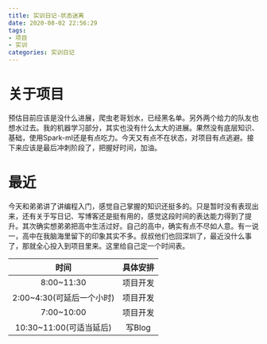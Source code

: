 ```yaml
---
title: 实训日记-状态迷离
date: 2020-08-02 22:56:29
tags:
- 项目
- 实训
categories: 实训日记
---
```


# 关于项目

预估目前应该是没什么进展，爬虫老哥划水，已经黑名单。另外两个给力的队友也想水过去。我的机器学习部分，其实也没有什么太大的进展。果然没有底层知识、基础，使用Spark-ml还是有点吃力。今天又有点不在状态，对项目有点逃避。接下来应该是最后冲刺阶段了，把握好时间，加油。<!--more-->

# 最近

今天和弟弟讲了讲编程入门，感觉自己掌握的知识还挺多的。只是暂时没有表现出来，还有关于写日记、写博客还是挺有用的，感觉这段时间的表达能力得到了提升。其次确实想弟弟把高中生活过好。自己的高中，确实有点不尽如人意。有一说一，高中在我脑海里留下的印象其实不多。叔叔他们也回深圳了，最近没什么事了，那就全心投入到项目里来。这里给自己定一个时间表。

|           时间            | 具体安排 |
| :-----------------------: | :------: |
|        8:00~11:30         | 项目开发 |
| 2:00~4:30(可延后一个小时) | 项目开发 |
|        7:00~10:00         | 项目开发 |
|  10:30~11:00(可适当延后)  |  写Blog  |

